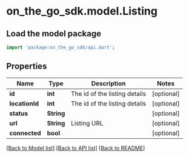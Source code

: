 # on_the_go_sdk.model.Listing

## Load the model package
```dart
import 'package:on_the_go_sdk/api.dart';
```

## Properties
Name | Type | Description | Notes
------------ | ------------- | ------------- | -------------
**id** | **int** | The id of the listing details | [optional] 
**locationId** | **int** | The id of the listing details | [optional] 
**status** | **String** |  | [optional] 
**url** | **String** | Listing URL | [optional] 
**connected** | **bool** |  | [optional] 

[[Back to Model list]](../README.md#documentation-for-models) [[Back to API list]](../README.md#documentation-for-api-endpoints) [[Back to README]](../README.md)


